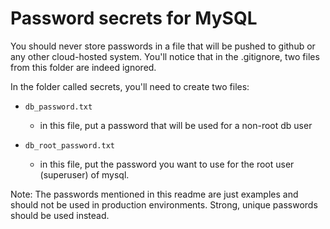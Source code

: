 # Password secrets for MySQL

You should never store passwords in a file that will be pushed to github or any other cloud-hosted system.  You'll notice that in the .gitignore, two files from this folder are indeed ignored.  

In the folder called secrets, you'll need to create two files:

- `db_password.txt`
  - in this file, put a password that will be used for a non-root db user

- `db_root_password.txt`
  - in this file, put the password you want to use for the root user (superuser) of mysql. 

Note: The passwords mentioned in this readme are just examples and should not be used in production environments. Strong, unique passwords should be used instead.